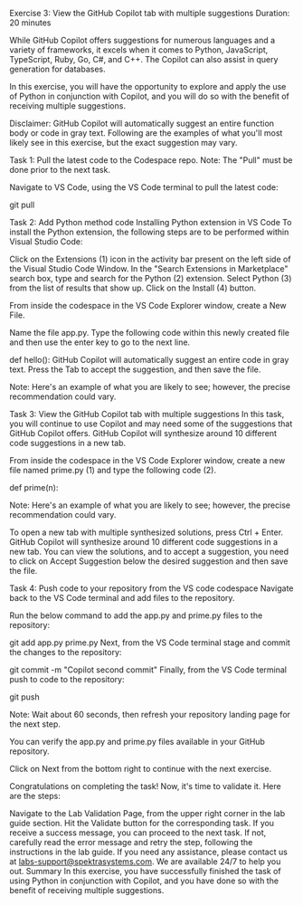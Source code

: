 Exercise 3: View the GitHub Copilot tab with multiple suggestions
Duration: 20 minutes

While GitHub Copilot offers suggestions for numerous languages and a variety of frameworks, it excels when it comes to Python, JavaScript, TypeScript, Ruby, Go, C#, and C++. The Copilot can also assist in query generation for databases.

In this exercise, you will have the opportunity to explore and apply the use of Python in conjunction with Copilot, and you will do so with the benefit of receiving multiple suggestions.

Disclaimer: GitHub Copilot will automatically suggest an entire function body or code in gray text. Following are the examples of what you'll most likely see in this exercise, but the exact suggestion may vary.

Task 1: Pull the latest code to the Codespace repo.
Note: The "Pull" must be done prior to the next task.

Navigate to VS Code, using the VS Code terminal to pull the latest code:

git pull


Task 2: Add Python method code
Installing Python extension in VS Code
To install the Python extension, the following steps are to be performed within Visual Studio Code:

Click on the Extensions (1) icon in the activity bar present on the left side of the Visual Studio Code Window.
In the "Search Extensions in Marketplace" search box, type and search for the Python (2) extension.
Select Python (3) from the list of results that show up.
Click on the Install (4) button.


From inside the codespace in the VS Code Explorer window, create a New File.



Name the file app.py. Type the following code within this newly created file and then use the enter key to go to the next line.

def hello():
GitHub Copilot will automatically suggest an entire code in gray text. Press the Tab to accept the suggestion, and then save the file.



Note: Here's an example of what you are likely to see; however, the precise recommendation could vary.

Task 3: View the GitHub Copilot tab with multiple suggestions
In this task, you will continue to use Copilot and may need some of the suggestions that GitHub Copilot offers. GitHub Copilot will synthesize around 10 different code suggestions in a new tab.

From inside the codespace in the VS Code Explorer window, create a new file named prime.py (1) and type the following code (2).

def prime(n):


Note: Here's an example of what you are likely to see; however, the precise recommendation could vary.

To open a new tab with multiple synthesized solutions, press Ctrl + Enter. GitHub Copilot will synthesize around 10 different code suggestions in a new tab. You can view the solutions, and to accept a suggestion, you need to click on Accept Suggestion below the desired suggestion and then save the file.



Task 4: Push code to your repository from the VS code codespace
Navigate back to the VS Code terminal and add files to the repository.

Run the below command to add the app.py and prime.py files to the repository:

git add app.py prime.py
Next, from the VS Code terminal stage and commit the changes to the repository:

git commit -m "Copilot second commit"
Finally, from the VS Code terminal push to code to the repository:

git push


Note: Wait about 60 seconds, then refresh your repository landing page for the next step.

You can verify the app.py and prime.py files available in your GitHub repository.



Click on Next from the bottom right to continue with the next exercise.

Congratulations on completing the task! Now, it's time to validate it. Here are the steps:

Navigate to the Lab Validation Page, from the upper right corner in the lab guide section.
Hit the Validate button for the corresponding task. If you receive a success message, you can proceed to the next task.
If not, carefully read the error message and retry the step, following the instructions in the lab guide.
If you need any assistance, please contact us at labs-support@spektrasystems.com. We are available 24/7 to help you out.
Summary
In this exercise, you have successfully finished the task of using Python in conjunction with Copilot, and you have done so with the benefit of receiving multiple suggestions.